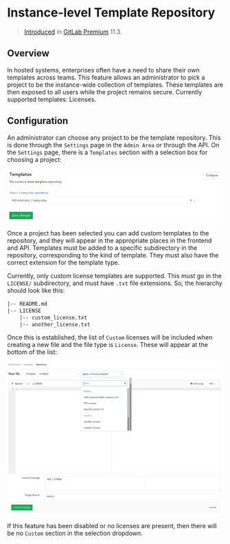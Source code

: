 # Instance-level Template Repository

> [Introduced](https://gitlab.com/gitlab-org/gitlab-ee/issues/5986) in
> [GitLab Premium](https://about.gitlab.com/pricing) 11.3.

## Overview

In hosted systems, enterprises often have a need to share their own templates
across teams. This feature allows an administrator to pick a project to be the
instance-wide collection of templates. These templates are then exposed to all
users while the project remains secure. Currently supported templates: Licenses.

## Configuration

An administrator can choose any project to be the template repository. This is
done through the `Settings` page in the `Admin Area` or through the API. On the
`Settings` page, there is a `Templates` section with a selection box for
choosing a project:

![](img/file_template_admin_area.png)


Once a project has been selected you can add custom templates to the repository,
and they will appear in the appropriate places in the frontend and API.
Templates must be added to a specific subdirectory in the repository,
corresponding to the kind of template. They must also have the correct extension
for the template type.

Currently, only custom license templates are supported. This must go in the
`LICENSE/` subdirectory, and must have `.txt` file extensions. So, the hierarchy
should look like this:

```text
|-- README.md
|-- LICENSE
    |-- custom_license.txt
    |-- another_license.txt
```

Once this is established, the list of `Custom` licenses will be included when
creating a new file and the file type is `License`. These will appear at the
bottom of the list:

![](img/file_template_user_dropdown.png)

If this feature has been disabled or no licenses are present, then there will be
no `Custom` section in the selection dropdown.
